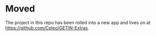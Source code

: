 # Moved

The project in this repo has been rolled into a new app and lives on at https://github.com/Celeo/GETIN-Extras.
